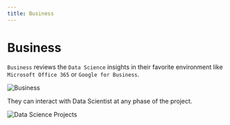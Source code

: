```yaml
---
title: Business
---
```


# Business

`Business` reviews the `Data Science` insights in their favorite environment like `Microsoft Office 365` or `Google for Business`.

![Business](/_images/who/business.svg "Business")

They can interact with Data Scientist at any phase of the project.

![Data Science Projects](/_images/who/project-line.svg "Data Science Projects")

